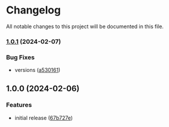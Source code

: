# Changelog

All notable changes to this project will be documented in this file.

### [1.0.1](https://github.com/finisterra-io/terraform-aws-db-parameter-group/compare/v1.0.0...v1.0.1) (2024-02-07)


### Bug Fixes

* versions ([a530161](https://github.com/finisterra-io/terraform-aws-db-parameter-group/commit/a530161bf8e07b89cfddafd66edb72faf13a6684))

## 1.0.0 (2024-02-06)


### Features

* initial release ([67b727e](https://github.com/finisterra-io/terraform-aws-db-parameter-group/commit/67b727e8ff4f9d2989043e964015e59ee84af6c9))
